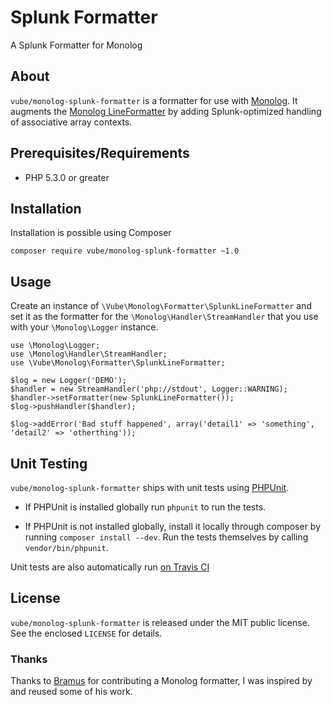 # Splunk Formatter

A Splunk Formatter for Monolog

## About

`vube/monolog-splunk-formatter` is a formatter for use with [Monolog](https://github.com/Seldaek/monolog).
 It augments the [Monolog LineFormatter](https://github.com/Seldaek/monolog/blob/master/src/Monolog/Formatter/LineFormatter.php)
 by adding Splunk-optimized handling of associative array contexts.

## Prerequisites/Requirements

- PHP 5.3.0 or greater

## Installation

Installation is possible using Composer

```
composer require vube/monolog-splunk-formatter ~1.0
```

## Usage

Create an instance of `\Vube\Monolog\Formatter\SplunkLineFormatter`
 and set it as the formatter for the `\Monolog\Handler\StreamHandler`
 that you use with your `\Monolog\Logger` instance.

```
use \Monolog\Logger;
use \Monolog\Handler\StreamHandler;
use \Vube\Monolog\Formatter\SplunkLineFormatter;

$log = new Logger('DEMO');
$handler = new StreamHandler('php://stdout', Logger::WARNING);
$handler->setFormatter(new SplunkLineFormatter());
$log->pushHandler($handler);

$log->addError('Bad stuff happened', array('detail1' => 'something', 'detail2' => 'otherthing'));
```

## Unit Testing

`vube/monolog-splunk-formatter` ships with unit tests using [PHPUnit](https://github.com/sebastianbergmann/phpunit/).

- If PHPUnit is installed globally run `phpunit` to run the tests.

- If PHPUnit is not installed globally, install it locally through composer by running `composer install --dev`. Run the tests themselves by calling `vendor/bin/phpunit`.

Unit tests are also automatically run [on Travis CI](http://travis-ci.org/vube/monolog-splunk-formatter)

## License

`vube/monolog-splunk-formatter` is released under the MIT public license. See the enclosed `LICENSE` for details.

### Thanks

Thanks to [Bramus](https://github.com/bramus) for contributing a Monolog formatter, I was inspired by and reused some of his work.
